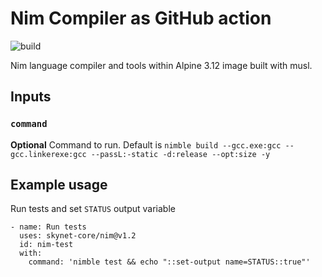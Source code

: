 # Nim Compiler as GitHub action

![build](https://img.shields.io/github/workflow/status/skynet-core/nim/main?style=for-the-badge)

Nim language compiler and tools within Alpine 3.12 image built with musl.

## Inputs

### `command`

**Optional** Command to run. Default is `nimble build --gcc.exe:gcc --gcc.linkerexe:gcc --passL:-static -d:release --opt:size -y`

## Example usage

Run tests and set `STATUS` output variable

    - name: Run tests
      uses: skynet-core/nim@v1.2
      id: nim-test
      with:
        command: 'nimble test && echo "::set-output name=STATUS::true"'